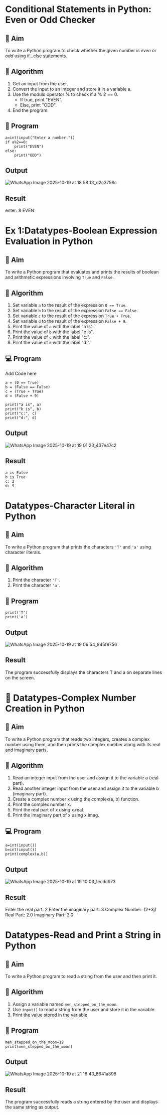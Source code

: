 # Conditional Statements in Python: Even or Odd Checker

## 🎯 Aim
To write a Python program to check whether the given number is *even* or *odd* using if...else statements.

## 🧠 Algorithm
1. Get an input from the user.
2. Convert the input to an integer and store it in a variable a.
3. Use the modulo operator % to check if a % 2 == 0.
   - If true, print "EVEN".
   - Else, print "ODD".
4. End the program.

## 🧾 Program

```
a=int(input("Enter a number:"))
if a%2==0:
    print("EVEN")
else:
    print("ODD")
```     
## Output
![WhatsApp Image 2025-10-19 at 18 58 13_d2c3758c](https://github.com/user-attachments/assets/23f0e2be-0502-4cd1-af3d-f29eb9392a2e)

## Result
enter: 8
EVEN

# Ex 1:Datatypes-Boolean Expression Evaluation in Python

## 🎯 Aim
To write a Python program that evaluates and prints the results of boolean and arithmetic expressions involving `True` and `False`.

## 🧠 Algorithm
1. Set variable `a` to the result of the expression `0 == True`.
2. Set variable `b` to the result of the expression `False == False`.
3. Set variable `c` to the result of the expression `True + True`.
4. Set variable `d` to the result of the expression `False + 9`.
5. Print the value of `a` with the label "a is".
6. Print the value of `b` with the label "b is".
7. Print the value of `c` with the label "c:".
8. Print the value of `d` with the label "d:".

## 💻 Program
Add Code here
```
a = (0 == True)
b = (False == False)
c = (True + True)
d = (False + 9)

print("a is", a)
print("b is", b)
print("c:", c)
print("d:", d)
```



## Output
![WhatsApp Image 2025-10-19 at 19 01 23_437e47c2](https://github.com/user-attachments/assets/33734e51-a2c5-475b-831c-21718b8e9344)


## Result
```
a is False
b is True
c: 2
d: 9
```
# Datatypes-Character Literal in Python

## 🎯 Aim
To write a Python program that prints the characters `'T'` and `'a'` using character literals.

## 🧠 Algorithm
1. Print the character `'T'`.
2. Print the character `'a'`.

## 🧾 Program
```
print('T')
print('a')
```

## Output
![WhatsApp Image 2025-10-19 at 19 06 54_845f9756](https://github.com/user-attachments/assets/d26e5b40-a24f-4211-ab4c-f9d90001b5bb)



## Result
The program successfully displays the characters T and a on separate lines on the screen.
# 🧮 Datatypes-Complex Number Creation in Python

## 🎯 Aim
To write a Python program that reads two integers, creates a complex number using them, and then prints the complex number along with its real and imaginary parts.

## 🧠 Algorithm
1. Read an integer input from the user and assign it to the variable a (real part).
2. Read another integer input from the user and assign it to the variable b (imaginary part).
3. Create a complex number x using the complex(a, b) function.
4. Print the complex number x.
5. Print the real part of x using x.real.
6. Print the imaginary part of x using x.imag.

## 💻 Program
```
a=int(input())
b=int(input())
print(complex(a,b))
```

## Output
![WhatsApp Image 2025-10-19 at 19 10 03_1ecdc973](https://github.com/user-attachments/assets/d9bd2826-3e41-4756-9b79-d41a42b0eab6)



## Result
Enter the real part: 2
Enter the imaginary part: 3
Complex Number: (2+3j)
Real Part: 2.0
Imaginary Part: 3.0
# Datatypes-Read and Print a String in Python

## 🎯 Aim
To write a Python program to read a string from the user and then print it.

## 🧠 Algorithm
1. Assign a variable named `men_stepped_on_the_moon`.
2. Use `input()` to read a string from the user and store it in the variable.
3. Print the value stored in the variable.

## 🧾 Program
```
men_stepped_on_the_moon=12
print(men_stepped_on_the_moon)
```
## Output

![WhatsApp Image 2025-10-19 at 21 18 40_8641a398](https://github.com/user-attachments/assets/828e89bc-25fe-46e8-9874-de6e1d04f21e)

## Result
The program successfully reads a string entered by the user and displays the same string as output.
